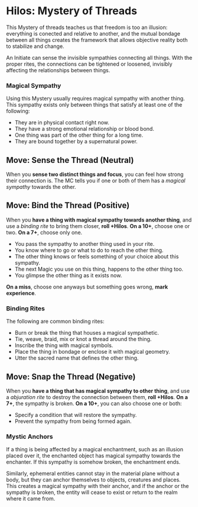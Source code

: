 # Hilos: Mystery of Threads

This Mystery of threads teaches us that freedom is too an illusion: 
everything is conected and relative to another, and the mutual bondage between all things 
creates the framework that allows objective reality both to stabilize and change. 

An Initiate can sense the invisible sympathies connecting all things. 
With the proper rites, the connections can be tightened or loosened, invisibly affecting the 
relationships between things.

### Magical Sympathy

Using this Mystery usually requires magical sympathy with another thing. 
This sympathy exists only between things that satisfy at least one of the following:

- They are in physical contact right now.
- They have a strong emotional relationship or blood bond.
- One thing was part of the other thing for a long time.
- They are bound together by a supernatural power.


## Move: Sense the Thread (Neutral)

When you __sense two distinct things and focus__, you can feel how strong their connection is. 
The MC tells you if one or both of them has a _magical sympathy_ towards the other. 


## Move: Bind the Thread (Positive)

When you __have a thing with magical sympathy towards another thing__, and use a _binding rite_ 
to bring them closer, __roll +Hilos__. 
__On a 10+__, choose one or two. 
__On a 7+__, choose only one.

* You pass the sympathy to another thing used in your rite.
* You know where to go or what to do to reach the other thing.
* The other thing knows or feels something of your choice about this sympathy.
* The next Magic you use on this thing, happens to the other thing too.
* You glimpse the other thing as it exists now.

__On a miss__, choose one anyways but something goes wrong, __mark experience__.

### Binding Rites

The following are common binding rites:

- Burn or break the thing that houses a magical sympathetic.
- Tie, weave, braid, mix or knot a thread around the thing.
- Inscribe the thing with magical symbols.
- Place the thing in bondage or enclose it with magical geometry.
- Utter the sacred name that defines the other thing.


## Move: Snap the Thread (Negative)

When you __have a thing that has magical sympathy to other thing__, and use a _abjuration rite_ 
to destroy the connection between them, __roll +Hilos__. 
__On a 7+__, the sympathy is broken. 
__On a 10+__, you can also choose one or both:

* Specify a condition that will restore the sympathy.
* Prevent the sympathy from being formed again.

### Mystic Anchors

If a thing is being affected by a magical enchantment, such as an illusion
placed over it, the enchanted object has magical sympathy towards the enchanter. 
If this sympathy is somehow broken, the enchantment ends. 

Similarly, ephemeral entities cannot stay in the material plane without a body, 
but they can anchor themselves to objects, creatures and places. This creates a 
magical sympathy with their anchor, and if the anchor or the sympathy is broken, 
the entity will cease to exist or return to the realm where it came from.
